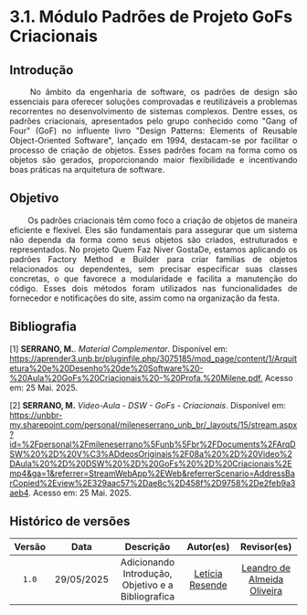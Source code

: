 # 3.1. Módulo Padrões de Projeto GoFs Criacionais

## Introdução 

<p align="justify"> &emsp;&emsp; No âmbito da engenharia de software, os padrões de design são essenciais para oferecer soluções comprovadas e reutilizáveis a problemas recorrentes no desenvolvimento de sistemas complexos. Dentre esses, os padrões criacionais, apresentados pelo grupo conhecido como "Gang of Four" (GoF) no influente livro "Design Patterns: Elements of Reusable Object-Oriented Software", lançado em 1994, destacam-se por facilitar o processo de criação de objetos. Esses padrões focam na forma como os objetos são gerados, proporcionando maior flexibilidade e incentivando boas práticas na arquitetura de software.</p>

## Objetivo

<p align="justify"> &emsp;&emsp; Os padrões criacionais têm como foco a criação de objetos de maneira eficiente e flexível. Eles são fundamentais para assegurar que um sistema não dependa da forma como seus objetos são criados, estruturados e representados. No projeto Quem Faz Niver GostaDe, estamos aplicando os padrões Factory Method e Builder para criar famílias de objetos relacionados ou dependentes, sem precisar especificar suas classes concretas, o que favorece a modularidade e facilita a manutenção do código. Esses dois métodos foram utilizados nas funcionalidades de fornecedor e notificações do site, assim como na organização da festa. </p>

## Bibliografia

[1] **SERRANO, M.**. *Material Complementar*. Disponível em: <https://aprender3.unb.br/pluginfile.php/3075185/mod_page/content/1/Arquitetura%20e%20Desenho%20de%20Software%20-%20Aula%20GoFs%20Criacionais%20-%20Profa.%20Milene.pdf.>  Acesso em: 25 Mai. 2025.

[2] **SERRANO, M.** *Video-Aula - DSW - GoFs - Criacionais*. Disponível em: <https://unbbr-my.sharepoint.com/personal/mileneserrano_unb_br/_layouts/15/stream.aspx?id=%2Fpersonal%2Fmileneserrano%5Funb%5Fbr%2FDocuments%2FArqDSW%20%2D%20V%C3%ADdeosOriginais%2F08a%20%2D%20Video%2DAula%20%2D%20DSW%20%2D%20GoFs%20%2D%20Criacionais%2Emp4&ga=1&referrer=StreamWebApp%2EWeb&referrerScenario=AddressBarCopied%2Eview%2E329aac57%2Dae8c%2D458f%2D9758%2De2feb9a3aeb4>. Acesso em: 25 Mai. 2025.

## Histórico de versões

| Versão |    Data    |                       Descrição                       |                       Autor(es)                        |                      Revisor(es)                       |
| :----: | :--------: | :---------------------------------------------------: | :----------------------------------------------------: | :----------------------------------------------------: |
| `1.0`  | 29/05/2025 | Adicionando Introdução, Objetivo e a Bibliografica| [Letícia Resende](https://github.com/LeticiaResende23) | [Leandro de Almeida Oliveira](https://github.com/leomitx10) |






